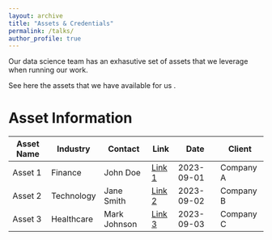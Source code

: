 ```yaml
---
layout: archive
title: "Assets & Credentials"
permalink: /talks/
author_profile: true
---
```



Our data science team has an exhasutive set of assets that we leverage when running our work. 

See here the assets that we have available for us .

# Asset Information

| Asset Name | Industry  | Contact     | Link                          | Date       | Client    |
|------------|-----------|-------------|-------------------------------|------------|-----------|
| Asset 1    | Finance   | John Doe    | [Link 1](http://example.com)  | 2023-09-01 | Company A |
| Asset 2    | Technology| Jane Smith  | [Link 2](http://example.com)  | 2023-09-02 | Company B |
| Asset 3    | Healthcare| Mark Johnson| [Link 3](http://example.com)  | 2023-09-03 | Company C |

